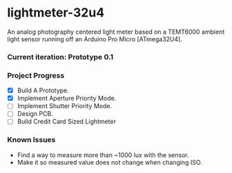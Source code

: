# lightmeter-32u4
An analog photography centered light meter based on a TEMT6000 ambient light sensor running off an Arduino Pro Micro [ATmega32U4].

### Current iteration: Prototype 0.1

### Project Progress
- [x] Build A Prototype.
- [x] Implement Aperture Priority Mode.
- [ ] Implement Shutter Priority Mode.
- [ ] Design PCB.
- [ ] Build Credit Card Sized Lightmeter

### Known Issues
* Find a way to measure more than ~1000 lux with the sensor.
* Make it so measured value does not change when changing ISO.
